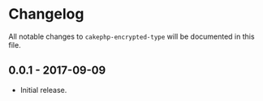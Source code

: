 # Changelog

All notable changes to `cakephp-encrypted-type` will be documented in this file.

## 0.0.1 - 2017-09-09

- Initial release.
